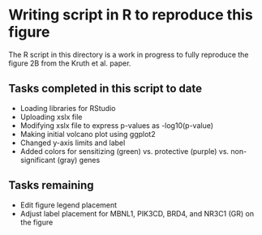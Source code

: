 # Writing script in R to reproduce this figure
The R script in this directory is a work in progress to fully reproduce the figure 2B from the Kruth et al. paper. 

## Tasks completed in this script to date

- Loading libraries for RStudio
- Uploading xslx file
- Modifying xslx file to express p-values as -log10(p-value)
- Making initial volcano plot using ggplot2
- Changed y-axis limits and label
- Added colors for sensitizing (green) vs. protective (purple) vs. non-significant (gray) genes

## Tasks remaining

- Edit figure legend placement
- Adjust label placement for MBNL1, PIK3CD, BRD4, and NR3C1 (GR) on the figure
